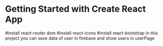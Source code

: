 # Getting Started with Create React App
#install react-router dom
#install react-icons 
#install react-bootstrap
in this project you can save data of user in firebase and show users in userPage
